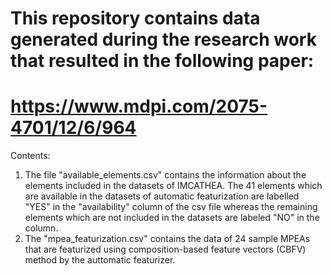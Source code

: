 # This repository contains data generated during the research work that resulted in the following paper:
# https://www.mdpi.com/2075-4701/12/6/964

Contents:
1. The file "available_elements.csv" contains the information about the elements included in the datasets of IMCATHEA. The 41 elements which are available in the datasets of automatic featurization are labelled "YES" in the "availability" column of the csv file whereas the remaining elements which are not included in the datasets are labeled "NO" in the column.
2. The "mpea_featurization.csv" contains the data of 24 sample MPEAs that are featurized using composition-based feature vectors (CBFV) method by the auttomatic featurizer.

